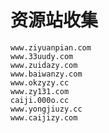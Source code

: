 # 资源站收集
    www.ziyuanpian.com
    www.33uudy.com
    www.zuidazy.com
    www.baiwanzy.com
    www.okzyzy.cc
    www.zy131.com
    caiji.000o.cc
    www.yongjiuzy.cc
    www.caijizy.com